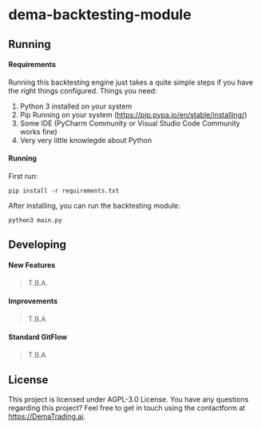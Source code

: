 # dema-backtesting-module

## Running
#### Requirements
Running this backtesting engine just takes a quite simple steps if you have the right things configured. Things you need:
1. Python 3 installed on your system
2. Pip Running on your system (https://pip.pypa.io/en/stable/installing/)
3. Some IDE (PyCharm Community or Visual Studio Code Community works fine)
4. Very very little knowlegde about Python

#### Running
First run:
```` 
pip install -r requirements.txt
````

After installing, you can run the backtesting module:
````
python3 main.py
````
## Developing
#### New Features
> T.B.A.

#### Improvements
> T.B.A

#### Standard GitFlow
> T.B.A

## License
This project is licensed under AGPL-3.0 License. You have any questions regarding this project? Feel free to get in touch using the contactform at https://DemaTrading.ai. 
